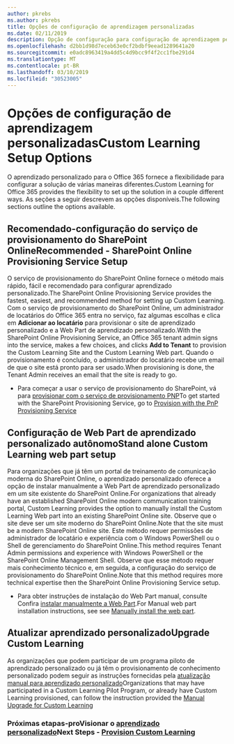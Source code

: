 ```yaml
---
author: pkrebs
ms.author: pkrebs
title: Opções de configuração de aprendizagem personalizadas
ms.date: 02/11/2019
description: Opção de configuração para configuração de aprendizagem personalizada
ms.openlocfilehash: d2bb1d98d7eceb63e0cf2bdbf9eead1289641a20
ms.sourcegitcommit: e0adc8963419a4dd5c4d9bcc9f4f2cc1fbe291d4
ms.translationtype: MT
ms.contentlocale: pt-BR
ms.lasthandoff: 03/10/2019
ms.locfileid: "30523005"
---
```

# <a name="custom-learning-setup-options"></a><span data-ttu-id="fd89a-103">Opções de configuração de aprendizagem personalizadas</span><span class="sxs-lookup"><span data-stu-id="fd89a-103">Custom Learning Setup Options</span></span>
<span data-ttu-id="fd89a-104">O aprendizado personalizado para o Office 365 fornece a flexibilidade para configurar a solução de várias maneiras diferentes.</span><span class="sxs-lookup"><span data-stu-id="fd89a-104">Custom Learning for Office 365 provides the flexibility to set up the solution in a couple different ways.</span></span> <span data-ttu-id="fd89a-105">As seções a seguir descrevem as opções disponíveis.</span><span class="sxs-lookup"><span data-stu-id="fd89a-105">The following sections outline the options available.</span></span>

## <a name="recommended---sharepoint-online-provisioning-service-setup"></a><span data-ttu-id="fd89a-106">Recomendado-configuração do serviço de provisionamento do SharePoint Online</span><span class="sxs-lookup"><span data-stu-id="fd89a-106">Recommended - SharePoint Online Provisioning Service Setup</span></span> 
<span data-ttu-id="fd89a-107">O serviço de provisionamento do SharePoint Online fornece o método mais rápido, fácil e recomendado para configurar aprendizado personalizado.</span><span class="sxs-lookup"><span data-stu-id="fd89a-107">The SharePoint Online Provisioning Service provides the fastest, easiest, and recommended method for setting up Custom Learning.</span></span> <span data-ttu-id="fd89a-108">Com o serviço de provisionamento do SharePoint Online, um administrador de locatários do Office 365 entra no serviço, faz algumas escolhas e clica em **Adicionar ao locatário** para provisionar o site de aprendizado personalizado e a Web Part de aprendizado personalizado.</span><span class="sxs-lookup"><span data-stu-id="fd89a-108">With the SharePoint Online Provisioning Service, an Office 365 tenant admin signs into the service, makes a few choices, and clicks **Add to Tenant** to provision the Custom Learning Site and the Custom Learning Web part.</span></span> <span data-ttu-id="fd89a-109">Quando o provisionamento é concluído, o administrador do locatário recebe um email de que o site está pronto para ser usado.</span><span class="sxs-lookup"><span data-stu-id="fd89a-109">When provisioning is done, the Tenant Admin receives an email that the site is ready to go.</span></span> 

- <span data-ttu-id="fd89a-110">Para começar a usar o serviço de provisionamento do SharePoint, vá para [provisionar com o serviço de provisionamento PNP](custom_provision.md)</span><span class="sxs-lookup"><span data-stu-id="fd89a-110">To get started with the SharePoint Provisioning Service, go to [Provision with the PnP Provisioning Service](custom_provision.md)</span></span>   

## <a name="stand-alone-custom-learning-web-part-setup"></a><span data-ttu-id="fd89a-111">Configuração de Web Part de aprendizado personalizado autônomo</span><span class="sxs-lookup"><span data-stu-id="fd89a-111">Stand alone Custom Learning web part setup</span></span>
<span data-ttu-id="fd89a-112">Para organizações que já têm um portal de treinamento de comunicação moderna do SharePoint Online, o aprendizado personalizado oferece a opção de instalar manualmente a Web Part de aprendizado personalizado em um site existente do SharePoint Online.</span><span class="sxs-lookup"><span data-stu-id="fd89a-112">For organizations that already have an established SharePoint Online modern communication training portal, Custom Learning provides the option to manually install the Custom Learning Web part into an existing SharePoint Online site.</span></span> <span data-ttu-id="fd89a-113">Observe que o site deve ser um site moderno do SharePoint Online.</span><span class="sxs-lookup"><span data-stu-id="fd89a-113">Note that the site must be a modern SharePoint Online site.</span></span> <span data-ttu-id="fd89a-114">Este método requer permissões de administrador de locatário e experiência com o Windows PowerShell ou o Shell de gerenciamento do SharePoint Online.</span><span class="sxs-lookup"><span data-stu-id="fd89a-114">This method requires Tenant Admin permissions and experience with Windows PowerShell or the SharePoint Online Management Shell.</span></span> <span data-ttu-id="fd89a-115">Observe que esse método requer mais conhecimento técnico e, em seguida, a configuração do serviço de provisionamento do SharePoint Online.</span><span class="sxs-lookup"><span data-stu-id="fd89a-115">Note that this method requires more technical expertise then the SharePoint Online Provisioning Service setup.</span></span>

- <span data-ttu-id="fd89a-116">Para obter instruções de instalação do Web Part manual, consulte Confira [instalar manualmente a Web Part](custom_manualsetup.md).</span><span class="sxs-lookup"><span data-stu-id="fd89a-116">For Manual web part installation instructions, see see [Manually install the web part](custom_manualsetup.md).</span></span> 

## <a name="upgrade-custom-learning"></a><span data-ttu-id="fd89a-117">Atualizar aprendizado personalizado</span><span class="sxs-lookup"><span data-stu-id="fd89a-117">Upgrade Custom Learning</span></span>
<span data-ttu-id="fd89a-118">As organizações que podem participar de um programa piloto de aprendizado personalizado ou já têm o provisionamento de conhecimento personalizado podem seguir as instruções fornecidas pela [atualização manual para aprendizado personalizado](custom_upgrade.md)</span><span class="sxs-lookup"><span data-stu-id="fd89a-118">Organizations that may have participated in a Custom Learning Pilot Program, or already have Custom Learning provisioned, can follow the instruction provided the [Manual Upgrade for Custom Learning](custom_upgrade.md)</span></span>    

### <a name="next-steps---provision-custom-learningcustomprovisionmd"></a><span data-ttu-id="fd89a-119">Próximas etapas-proVisionar o [aprendizado personalizado](custom_provision.md)</span><span class="sxs-lookup"><span data-stu-id="fd89a-119">Next Steps - [Provision Custom Learning](custom_provision.md)</span></span>
